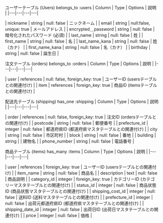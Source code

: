 ユーザーテーブル (Users)
belongs_to :users
| Column | Type | Options | 説明 |
|---|---|---|---|

| nickname | string | null: false | ニックネーム |
| email | string | null:false, unique: true | メールアドレス |
| encrypted＿password | string | null: false | 暗号化されたパスワード (必須) |
| last_name | string | null: false | 姓 |
| first_name | string | null: false | 名 |
| last_name_kana | string | null: false | 姓（カナ） |
| first_name_kana | string | null: false | 名（カナ） |
| birthday | string | null: false | 誕生日 |


注文テーブル (orders)
belongs_to :orders
| Column | Type | Options | 説明 |
|---|---|---|---|

| user | references | null: false, foreign_key: true | ユーザーID (usersテーブルとの関連付け) |
| item | references | foreign_key: true | 商品ID (itemsテーブルとの関連付け) |


配送先テーブル (shipping)
has_one :shipping
| Column | Type | Options | 説明 |
|---|---|---|---|

| order | references | null: false, foreign_key: true | 注文ID (ordersテーブルとの関連付け) |
| postcode | string | null: false | 郵便番号 |
| prefecture_id | integer | null: false | 都道府県ID (都道府県マスタテーブルとの関連付け) |
| city | string | null: false | 市区町村 |
| block | string | null: false | 番地 |
| building | string |  | 建物名 |
| phone_number | string | null: false | 電話番号 |


商品テーブル (items)
has_many :items
| Column | Type | Options | 説明 |
|---|---|---|---|

| user | references | foreign_key: true | ユーザーID (usersテーブルとの関連付け) |
| item_name | string | null: false | 商品名 |
| description | text | null: false | 商品説明 |
| category_id | integer | foreign_key: true | カテゴリーID (カテゴリーマスタテーブルとの関連付け) |
| status_id | integer | null: false | 商品状態ID (商品状態マスタテーブルとの関連付け) |
| shipping_cost_id | integer | null: false | 送料ID (送料マスタテーブルとの関連付け) |
| prefecture_id | integer | null: false | 出荷元都道府県ID (都道府県マスタテーブルとの関連付け) |
| shipping_date_id | integer | null: false | 出荷日ID (出荷日マスタテーブルとの関連付け) |
| price | integer | null: false | 価格 |

